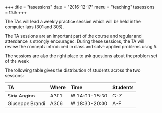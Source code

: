+++
title = "tasessions"
date = "2016-12-17"
menu = "teaching"
tasessions = true
+++

The TAs will lead a weekly practice session which will be held in the computer labs (301 and 306).

The TA sessions are an important part of the course and regular and
attendance is strongly encouraged. During these sessions, the TA will review the concepts introduced in class and solve applied problems using `R`.

The sessions are also the right place to ask questions about the problem set of the week.

The following table gives the distribution of students across the two sessions:

|TA              | Where | Time         | Students  |
|:---------------|:------|:-------------|:----------|
|Siria Angino    | A301  |W 14:00-15:30 | G-Z       |
|Giuseppe Brandi | A306  |W 18:30-20:00 | A-F       |
